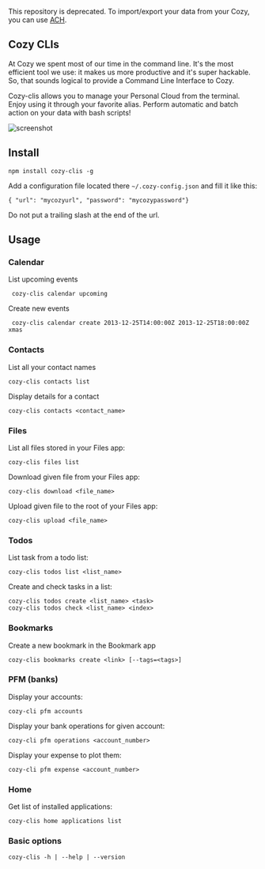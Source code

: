 This repository is deprecated. To import/export your data from your Cozy, you can use [ACH](https://github.com/cozy/ach).

## Cozy CLIs

At Cozy we spent most of our time in the command line. It's the most efficient
tool we use: it makes us more productive and it's super hackable. So, that
sounds logical to provide a Command Line Interface to Cozy.

Cozy-clis allows you to manage your Personal Cloud from the terminal.
Enjoy using it through your favorite alias. Perform automatic and batch
action on your data with bash scripts!

![screenshot](http://cozy.io/images-ext/cozyclis_screenshot.jpg)

## Install

    npm install cozy-clis -g

Add a configuration file located there `~/.cozy-config.json` and fill it like
this:

    { "url": "mycozyurl", "password": "mycozypassword"}

Do not put a trailing slash at the end of the url.

## Usage

### Calendar

List upcoming events

     cozy-clis calendar upcoming

Create new events

     cozy-clis calendar create 2013-12-25T14:00:00Z 2013-12-25T18:00:00Z xmas

### Contacts

List all your contact names

    cozy-clis contacts list

Display details for a contact

    cozy-clis contacts <contact_name>

### Files

List all files stored in your Files app:

    cozy-clis files list

Download given file from your Files app:

    cozy-clis download <file_name>

Upload given file to the root of your Files app:

    cozy-clis upload <file_name>

### Todos

List task from a todo list:

    cozy-clis todos list <list_name>

Create and check tasks in a list:

    cozy-clis todos create <list_name> <task>
    cozy-clis todos check <list_name> <index>

### Bookmarks

Create a new bookmark in the Bookmark app

    cozy-clis bookmarks create <link> [--tags=<tags>]

### PFM (banks)

Display your accounts: 

    cozy-cli pfm accounts

Display your bank operations for given account:

    cozy-cli pfm operations <account_number>

Display your expense to plot them:

    cozy-cli pfm expense <account_number>


### Home

Get list of installed applications:

    cozy-clis home applications list

### Basic options

    cozy-clis -h | --help | --version
